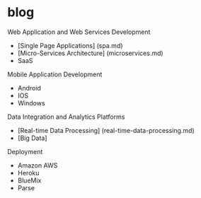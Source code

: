 # blog

Web Application and Web Services Development

* [Single Page Applications] (spa.md)
* [Micro-Services Architecture] (microservices.md)
* SaaS

Mobile Application Development
* Android
* IOS
* Windows

Data Integration and Analytics Platforms

* [Real-time Data Processing] (real-time-data-processing.md)
* [Big Data]

Deployment

* Amazon AWS
* Heroku
* BlueMix
* Parse
